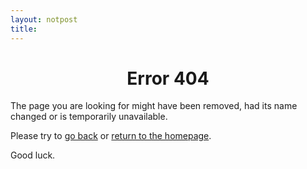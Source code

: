 ```yaml
---
layout: notpost
title: 
---
```


<div class="terminal">
  <h1 align="center">Error <span class="errorcode">404</span></h1>
  <p class="output">The page you are looking for might have been removed, had its name changed or is temporarily
    unavailable.</p>
  <p class="output">Please try to <a href="javascript:history.go(-1);">go back</a> or <a href="{{ site.baseurl }}/">return to the homepage</a>.</p>
  <p class="output">Good luck.</p>
</div>
